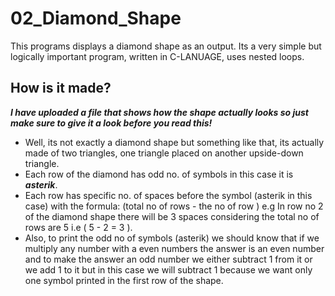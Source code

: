 # 02_Diamond_Shape
This programs displays a diamond shape as an output. Its a very simple but logically important program, written in C-LANUAGE, uses nested loops.
## How is it made? 

***I have uploaded a file that shows how the shape actually looks so just make sure to give it a look before you read this!***

* Well, its not exactly a diamond shape but something like that, its actually made of two triangles, one triangle placed on another upside-down triangle.
* Each row of the diamond has odd no. of symbols in this case it is ***asterik***.
* Each row has specific no. of spaces before the symbol (asterik in this case) with the formula: (total no of rows - the no of row ) e.g In row no 2 of the diamond shape there will be 3 spaces considering the total no of rows are 5 i.e ( 5 - 2 = 3 ).
* Also, to print the odd no of symbols (asterik) we should know that if we multiply any number with a even numbers the answer is an even number and to make the answer an odd number we either subtract 1 from it or we add 1 to it but in this case we will subtract 1 because we want only one symbol printed in the first row of the shape.
